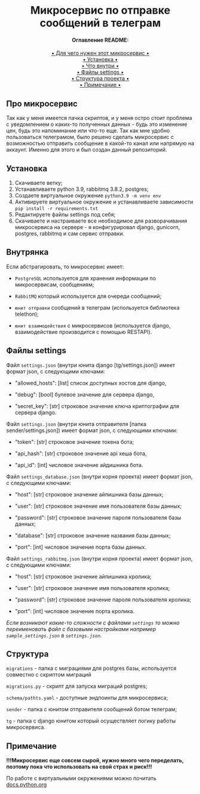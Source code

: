 <h1 align="center">
  Микросервис по отправке сообщений в телеграм
</h1>

<h4 align="center">Оглавление README:</h4>
<div align="center">
    <a href="#про-микросервис"> • Для чего нужен этот микросервис • </a><br>
    <a href="#установка"> • Установка • </a><br>
    <a href="#внутрянка"> • Что внутри • </a><br>
    <a href="#файлы-settings"> • Файлы settings • </a><br>
    <a href="#структура"> • Структура проекта • </a><br>
    <a href="#примечание"> • Примечание • </a>
</div>


## Про микросервис
Так как у меня имеется пачка скриптов, и у меня остро стоит проблема с уведомлением о каких-то полученных данных - будь это изменение цен, будь это напоминание или что-то еще. Так как мне удобно пользоваться телеграмом, было решено сделать микросервис с возможностью отправить сообщение в какой-то канал или напрямую на аккаунт. Именно для этого и был создан данный репозиторий.


## Установка
1. Скачиваете ветку;
2. Устанавливаете python 3.9, rabbitmq 3.8.2, postgres;
3. Создаете виртуальное окружение `python3.9 -m venv env`
4. Активируете виртуальное окружение и устанавливаете зависимости `pip install -r requirements.txt`
5. Редактируете файлы settings под себя;
6. Скачиваете и настраиваете все необходимое для разворачивания микросервиса на сервере - я конфигурировал django, gunicorn, postgres, rabbitmq и сам сервис отправки.


## Внутрянка
Если абстрагировать, то микросервис имеет:

* ``PostgreSQL`` используется для хранения информации по микросервисам, сообщениям;

* ``RabbitMQ`` который используется для очереди сообщений;

* ``юнит отправки`` сообщений в телеграм (используется библиотека telethon);

* ``юнит взаимодействия`` с микросервисов (используется django, взаимодействие производится с помощью RESTAPI).


## Файлы settings
Файл ``settings.json`` (внутри юнита django [tg/settings.json]) имеет формат json, с следующими ключами:

* "allowed_hosts": [list] список доступных хостов для django,

* "debug": [bool] булевое значение для сервера django,

* "secret_key": [str] строковое значение ключа криптографии для сервера django.

Файл ``settings.json`` (внутри юнита отправителя [папка sender/settings.json]) имеет формат json, с следующими ключами:

* "token": [str] строковое значение токена бота;

* "api_hash": [str] строковое значение api хеша бота,

* "api_id": [int] числовое значение айдишника бота.

Файл ``settings_database.json`` (внутри корня проекта) имеет формат json, с следующими ключами:

* "host": [str] строковое значение айпишника базы данных;

* "user": [str] строковое значение имя пользователя базы данных;

* "password": [str] строковое значение пароля пользователя базы данных;

* "database": [str] строковое значение названия базы данных;

* "port": [int] числовое значение порта базы данных.

Файл ``settings_rabbitmq.json`` (внутри корня проекта) имеет формат json, с следующими ключами:

* "host": [str] строковое значение айпишника кролика;

* "user": [str] строковое значение имя пользователя кролика;

* "password": [str] строковое значение пароля пользователя кролика;

* "port": [int] числовое значение порта кролика.


*Если возникают какие-то сложности с файлами `settings` то можно переименовать файл с базовыми настройками например `sample_settings.json` в `settings.json`.*

## Структура

`migrations` - папка с миграциями для postgres базы, используется совместно с скриптом миграций

`migrations.py` - скрипт для запуска миграций postgres;

`schema/pathts.yaml` - доступные эндпоинты для микросервиса;

`sender` - папка с юнитом отправителя сообщений ботом телеграм;

`tg` - папка с django юнитом который осуществляет логику работы микросервиса.

## Примечание
<b>!!!Микросервис еще совсем сырой, нужно много чего переделать, поэтому пока что использовать на свой страх и риск!!!</b>

По работе с виртуальными окружениями можно почитать <a href="https://docs.python.org/3/library/venv.html#how-venvs-work"> docs.python.org</a>